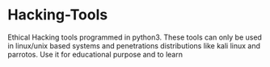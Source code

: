 # Hacking-Tools
Ethical Hacking tools programmed in python3.
These tools can only be used in linux/unix based systems and penetrations distributions like kali linux and parrotos. 
Use it for educational purpose and to learn 
